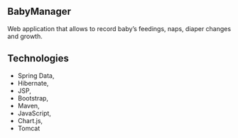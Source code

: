## BabyManager
Web application that allows to record baby’s feedings, naps, diaper changes and growth.

## Technologies
* Spring Data, 
* Hibernate, 
* JSP, 
* Bootstrap, 
* Maven, 
* JavaScript, 
* Chart.js, 
* Tomcat
